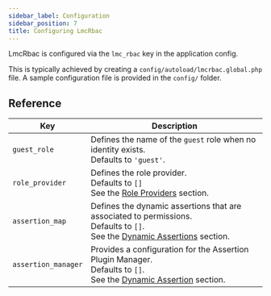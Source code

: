 ```yaml
---
sidebar_label: Configuration
sidebar_position: 7
title: Configuring LmcRbac
---
```


LmcRbac is configured via the `lmc_rbac` key in the application config. 

This is typically achieved by creating 
a `config/autoload/lmcrbac.global.php` file. A sample configuration file is provided in the `config/` folder.

## Reference

| Key | Description                                                                                                                                    |
|--|------------------------------------------------------------------------------------------------------------------------------------------------|
| `guest_role` | Defines the name of the `guest` role when no identity exists. <br/>Defaults to `'guest'`.                                                      |
| `role_provider` | Defines the role provider.<br/>Defaults to `[]`<br/>See the [Role Providers](role-providers) section.                                          |
| `assertion_map` | Defines the dynamic assertions that are associated to permissions.<br/>Defaults to `[]`.<br/>See the [Dynamic Assertions](assertions) section. |
| `assertion_manager` | Provides a configuration for the Assertion Plugin Manager.<br/> Defaults to `[]`.<br/>See the [Dynamic Assertion](assertions.md) section.     |
